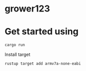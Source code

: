 # grower123

# Get started using
```bash
cargo run
```

Install target
```
rustup target add armv7a-none-eabi
```